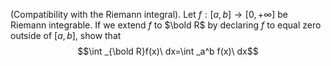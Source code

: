 (Compatibility with the Riemann integral). Let $f : [a, b] \to[0, +\infty]$ be Riemann integrable. If we extend $f$ to $\bold R$ by declaring $f$ to equal zero outside of $[a, b]$, show that $$\int _{\bold R}f(x)\ dx=\int _a^b f(x)\ dx$$